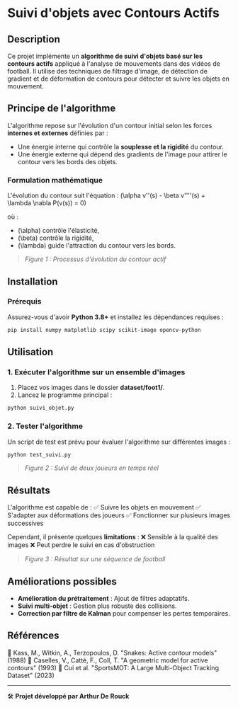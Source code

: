 # Suivi d'objets avec Contours Actifs

## Description

Ce projet implémente un **algorithme de suivi d'objets basé sur les contours actifs** appliqué à l'analyse de mouvements dans des vidéos de football. Il utilise des techniques de filtrage d'image, de détection de gradient et de déformation de contours pour détecter et suivre les objets en mouvement.

## Principe de l'algorithme

L'algorithme repose sur l'évolution d'un contour initial selon les forces **internes et externes** définies par :

- Une énergie interne qui contrôle la **souplesse et la rigidité** du contour.
- Une énergie externe qui dépend des gradients de l'image pour attirer le contour vers les bords des objets.

### Formulation mathématique

L'évolution du contour suit l'équation : \(\alpha v''(s) - \beta v''''(s) + \lambda \nabla P(v(s)) = 0\)

où :

- \(\alpha\) contrôle l'élasticité,
- \(\beta\) contrôle la rigidité,
- \(\lambda\) guide l'attraction du contour vers les bords.

> *Figure 1 : Processus d'évolution du contour actif*&#x20;

## Installation

### Prérequis

Assurez-vous d'avoir **Python 3.8+** et installez les dépendances requises :

```bash
pip install numpy matplotlib scipy scikit-image opencv-python
```

## Utilisation

### 1. Exécuter l'algorithme sur un ensemble d'images

1. Placez vos images dans le dossier **dataset/foot1/**.
2. Lancez le programme principal :

```bash
python suivi_objet.py
```

### 2. Tester l'algorithme

Un script de test est prévu pour évaluer l'algorithme sur différentes images :

```bash
python test_suivi.py
```

> *Figure 2 : Suivi de deux joueurs en temps réel*&#x20;

## Résultats

L'algorithme est capable de : ✅ Suivre les objets en mouvement ✅ S'adapter aux déformations des joueurs ✅ Fonctionner sur plusieurs images successives

Cependant, il présente quelques **limitations** : ❌ Sensible à la qualité des images ❌ Peut perdre le suivi en cas d'obstruction

> *Figure 3 : Résultat sur une séquence de football*&#x20;

## Améliorations possibles

- **Amélioration du prétraitement** : Ajout de filtres adaptatifs.
- **Suivi multi-objet** : Gestion plus robuste des collisions.
- **Correction par filtre de Kalman** pour compenser les pertes temporaires.

## Références

📖 Kass, M., Witkin, A., Terzopoulos, D. "Snakes: Active contour models" (1988) 📖 Caselles, V., Catté, F., Coll, T. "A geometric model for active contours" (1993) 📖 Cui et al. "SportsMOT: A Large Multi-Object Tracking Dataset" (2023)

---

🛠 **Projet développé par Arthur De Rouck**

